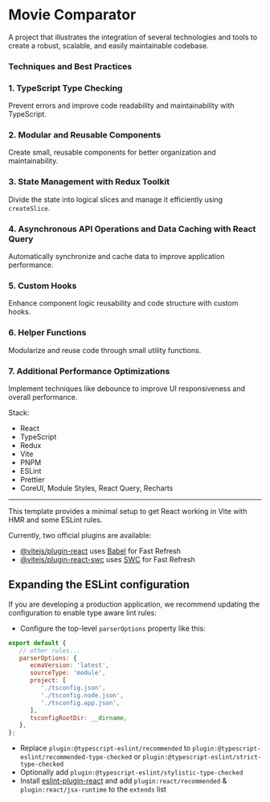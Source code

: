 # Movie Comparator

A project that illustrates the integration of several technologies and tools to create a robust, scalable, and easily maintainable codebase.

### Techniques and Best Practices

### 1. TypeScript Type Checking
Prevent errors and improve code readability and maintainability with TypeScript.

### 2. Modular and Reusable Components
Create small, reusable components for better organization and maintainability.

### 3. State Management with Redux Toolkit
Divide the state into logical slices and manage it efficiently using `createSlice`.

### 4. Asynchronous API Operations and Data Caching with React Query
Automatically synchronize and cache data to improve application performance.

### 5. Custom Hooks
Enhance component logic reusability and code structure with custom hooks.

### 6. Helper Functions
Modularize and reuse code through small utility functions.

### 7. Additional Performance Optimizations
Implement techniques like debounce to improve UI responsiveness and overall performance.

Stack:
-  React
-  TypeScript
-  Redux
-  Vite
-  PNPM
-  ESLint
-  Prettier
-  CoreUI, Module Styles, React Query, Recharts


---

This template provides a minimal setup to get React working in Vite with HMR and some ESLint rules.

Currently, two official plugins are available:

-  [@vitejs/plugin-react](https://github.com/vitejs/vite-plugin-react/blob/main/packages/plugin-react/README.md) uses [Babel](https://babeljs.io/) for Fast Refresh
-  [@vitejs/plugin-react-swc](https://github.com/vitejs/vite-plugin-react-swc) uses [SWC](https://swc.rs/) for Fast Refresh

## Expanding the ESLint configuration

If you are developing a production application, we recommend updating the configuration to enable type aware lint rules:

-  Configure the top-level `parserOptions` property like this:

```js
export default {
   // other rules...
   parserOptions: {
      ecmaVersion: 'latest',
      sourceType: 'module',
      project: [
         './tsconfig.json',
         './tsconfig.node.json',
         './tsconfig.app.json',
      ],
      tsconfigRootDir: __dirname,
   },
};
```

-  Replace `plugin:@typescript-eslint/recommended` to `plugin:@typescript-eslint/recommended-type-checked` or `plugin:@typescript-eslint/strict-type-checked`
-  Optionally add `plugin:@typescript-eslint/stylistic-type-checked`
-  Install [eslint-plugin-react](https://github.com/jsx-eslint/eslint-plugin-react) and add `plugin:react/recommended` & `plugin:react/jsx-runtime` to the `extends` list
